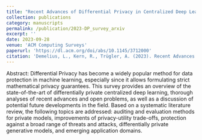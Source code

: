 ```yaml
---
title: "Recent Advances of Differential Privacy in Centralized Deep Learning: A Systematic Survey"
collection: publications
category: manuscripts
permalink: /publication/2023-DP_survey_arxiv
excerpt: ''
date: 2023-09-28
venue: 'ACM Computing Surveys'
paperurl: 'https://dl.acm.org/doi/abs/10.1145/3712000'
citation: 'Demelius, L., Kern, R., Trügler, A. (2023). Recent Advances of Differential Privacy in Centralized Deep Learning: A Systematic Survey. ACM Computing Surveys.'
---
```


Abstract: Differential Privacy has become a widely popular method for data protection in machine learning, especially since it allows formulating strict mathematical privacy guarantees. This survey provides an overview of the state-of-the-art of differentially private centralized deep learning, thorough analyses of recent advances and open problems, as well as a discussion of potential future developments in the field. Based on a systematic literature review, the following topics are addressed: auditing and evaluation methods for private models, improvements of privacy-utility trade-offs, protection against a broad range of threats and attacks, differentially private generative models, and emerging application domains. 